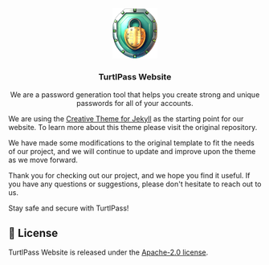 <p align="center">
<img src="img/icon-no-padding.png" alt="logo" width=90>
<h3 align="center">TurtlPass Website</h3>
<p align="center">
We are a password generation tool that helps you create strong and unique passwords for all of your accounts.</p>

We are using the [Creative Theme for Jekyll](https://github.com/volny/creative-theme-jekyll) as the starting point for our website. To learn more about this theme please visit the original repository.

We have made some modifications to the original template to fit the needs of our project, and we will continue to update and improve upon the theme as we move forward.

Thank you for checking out our project, and we hope you find it useful. If you have any questions or suggestions, please don't hesitate to reach out to us.

Stay safe and secure with TurtlPass!


## 📄 License

TurtlPass Website is released under the [Apache-2.0 license](https://github.com/TurtlPass/turtlpass-website-jekyll/blob/master/LICENCE).
